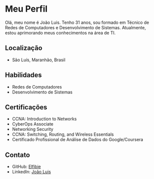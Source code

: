 # Meu Perfil

Olá, meu nome é João Luis.
Tenho 31 anos, sou formado em Técnico de Redes de Computadores e Desenvolvimento de Sistemas.
Atualmente, estou aprimorando meus conhecimentos na área de TI.

## Localização
- São Luís, Maranhão, Brasil

## Habilidades
- Redes de Computadores
- Desenvolvimento de Sistemas

## Certificações
- CCNA: Introduction to Networks
- CyberOps Associate
- Networking Security
- CCNA: Switching, Routing, and Wireless Essentials
- Certificado Profissional de Análise de Dados do Google/Coursera

## Contato
- GitHub: [Elfibie](https://github.com/Elfibie)
- LinkedIn: [João Luis](https://www.linkedin.com/in/joao-luis-l-334053105/)
